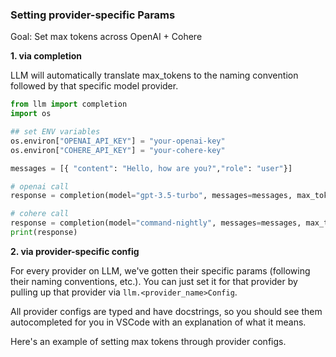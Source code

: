 ### Setting provider-specific Params

Goal: Set max tokens across OpenAI + Cohere

**1. via completion**

LLM will automatically translate max_tokens to the naming convention followed by that specific model provider.

```python
from llm import completion
import os

## set ENV variables 
os.environ["OPENAI_API_KEY"] = "your-openai-key" 
os.environ["COHERE_API_KEY"] = "your-cohere-key" 

messages = [{ "content": "Hello, how are you?","role": "user"}]

# openai call
response = completion(model="gpt-3.5-turbo", messages=messages, max_tokens=100)

# cohere call
response = completion(model="command-nightly", messages=messages, max_tokens=100)
print(response)
```

**2. via provider-specific config**

For every provider on LLM, we've gotten their specific params (following their naming conventions, etc.). You can just set it for that provider by pulling up that provider via `llm.<provider_name>Config`. 

All provider configs are typed and have docstrings, so you should see them autocompleted for you in VSCode with an explanation of what it means. 

Here's an example of setting max tokens through provider configs. 

